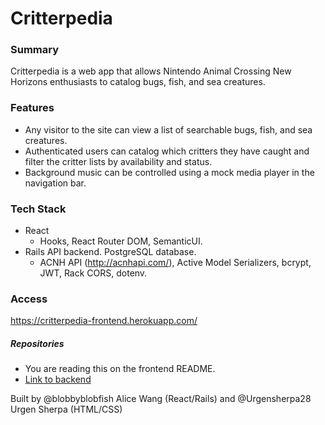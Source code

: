 # Critterpedia

### Summary

Critterpedia is a web app that allows Nintendo Animal Crossing New Horizons enthusiasts to catalog bugs, fish, and sea creatures.

### Features
* Any visitor to the site can view a list of searchable bugs, fish, and sea creatures.
* Authenticated users can catalog which critters they have caught and filter the critter lists by availability and status.
* Background music can be controlled using a mock media player in the navigation bar.

### Tech Stack
* React
  * Hooks, React Router DOM, SemanticUI.
* Rails API backend. PostgreSQL database.
  * ACNH API (http://acnhapi.com/), Active Model Serializers, bcrypt, JWT, Rack CORS, dotenv.
  
### Access
https://critterpedia-frontend.herokuapp.com/
##### Repositories
- You are reading this on the frontend README.
- [Link to backend](https://github.com/blobbyblobfish/critterpedia-backend/)

Built by @blobbyblobfish Alice Wang (React/Rails) and @Urgensherpa28 Urgen Sherpa (HTML/CSS)
